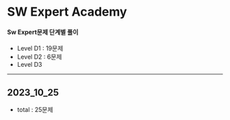 # SW Expert Academy
#### Sw Expert문제 단계별 풀이

- Level D1 : 19문제
- Level D2 : 6문제
- Level D3

- - -
## 2023_10_25
- total : 25문제
